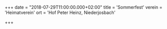 +++
date = "2018-07-29T11:00:00.000+02:00"
title = 'Sommerfest'
verein = 'Heimatverein'
ort = 'Hof Peter Heinz, Niederjosbach'

+++

      